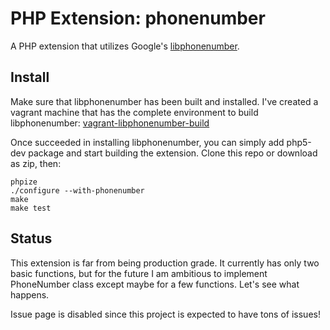 # PHP Extension: phonenumber

A PHP extension that utilizes Google's [libphonenumber](https://code.google.com/p/libphonenumber/).

## Install
Make sure that libphonenumber has been built and installed. I've created a vagrant machine that has the complete environment to build libphonenumber: [vagrant-libphonenumber-build](https://github.com/adyromantika/vagrant-libphonenumber-build)

Once succeeded in installing libphonenumber, you can simply add php5-dev package and start building the extension. Clone this repo or download as zip, then:

```
phpize
./configure --with-phonenumber
make
make test
```

## Status
This extension is far from being production grade. It currently has only two basic functions, but for the future I am ambitious to implement PhoneNumber class except maybe for a few functions. Let's see what happens.

Issue page is disabled since this project is expected to have tons of issues!
